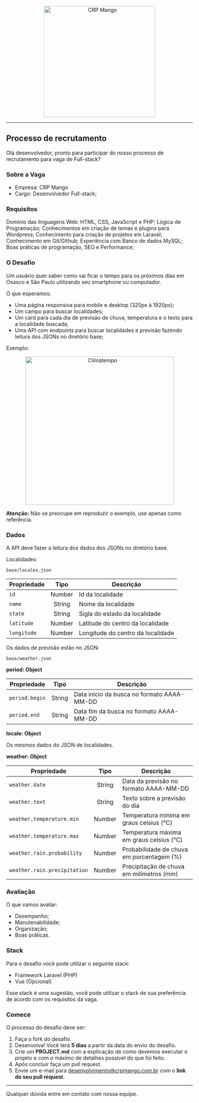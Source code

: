 <p align="center">
  <a href="http://www.crpmango.com.br">
      <img src="https://crpmango.com.br/wp-content/themes/crpmango/assets/images/logo-crpmango.png" alt="CRP Mango" width="300px"/>
  </a>
</p>

___


## Processo de recrutamento

Olá desenvolvedor, pronto para participar do nosso
processo de recrutamento para vaga de Full-stack?

### Sobre a Vaga

- Empresa: CRP Mango
- Cargo: Desenvolvedor Full-stack;

### Requisitos

Domínio das linguagens Web: HTML, CSS, JavaScript e PHP;
Lógica de Programação;
Conhecimentos em criação de temas e plugins para Wordpress;
Conhecimento para criação de projetos em Laravel;
Conhecimento em Git/Github;
Experiência com Banco de dados MySQL;
Boas práticas de programação, SEO e Performance;

### O Desafio

Um usuário quer saber como vai ficar o 
tempo para os próximos dias em Osasco e São Paulo utilizando
seu smartphone ou computador. 

O que esperamos:
 
 - Uma página responsiva para mobile e desktop (320px à 1920px);
 - Um campo para buscar localidades;
 - Um card para cada dia de previsão de chuva, temperatura e o texto para a localidade buscada;
 - Uma API com endpoints para buscar localidades e previsão fazendo leitura dos JSONs no diretório base;
 
Exemplo:

<p align="center">
  <a href="#">
      <img src="http://i.imgur.com/x3z4tYM.png" alt="Climatempo" width="400px"/>
  </a>
</p>

**Atenção:**  Não se preocupe em reproduzir o exemplo, use apenas como referência.
 
### Dados

A API deve fazer a leitura dos dados dos JSONs no diretório base.
 
Localidades:
    
    base/locales.json
 
| Propriedade   | Tipo   | Descrição                           |
| ------------- |:------:| ------------------------------------|
| `id`          | Number | Id da localidade                    |
| `name`        | String | Nome da localidade                  |
| `state`       | String | Sigla do estado da localidade       |
| `latitude`    | Number | Latitude do centro da localidade    |
| `longitude`   | Number | Longitude do centro da localidade   |
 
 
Os dados de previsão estão no JSON:
 
    base/weather.json
    
**period: Object**
 
| Propriedade        | Tipo   | Descrição                                  |
| ------------------ |:------:| -------------------------------------------|
| `period.begin`     | String | Data início da busca no formato AAAA-MM-DD |
| `period.end `      | String | Data fim  da busca no formato AAAA-MM-DD   |

**locale: Object**
 
Os mesmos dados do JSON de localidades.
 
**weather: Object**
 
| Propriedade                     | Tipo   | Descrição                                  |
| ------------------------------- |:------:| -------------------------------------------|
| `weather.date`                  | String | Data da previsão no formato AAAA-MM-DD     |
| `weather.text`                  | String | Texto sobre a previsão do dia              |
| `weather.temperature.min`       | Number | Temperatura mínima em graus celsius (°C)   |
| `weather.temperature.max`       | Number | Temperatura máxima em graus celsius (°C)   |
| `weather.rain.probability`      | Number | Probabilidade de chuva em porcentagem (%)  |
| `weather.rain.precipitation`    | Number | Precipitação de chuva em milímetros (mm)   |

### Avaliação

O que vamos avaliar:

- Desempenho;
- Manutenabilidade;
- Organização;
- Boas práticas.

### Stack

Para o desafio você pode utilizar o seguinte stack:

- Framework Laravel (PHP)
- Vue (Opcional)

Esse stack é uma sugestão, você pode utilizar o stack de sua preferência de acordo com os requisitos da vaga.

### Comece

O processo do desafio deve ser:

1. Faça o fork do desafio.
2. Desenvolva! Você terá **5 dias** a partir da data do envio do desafio.
3. Crie um **PROJECT.md** com a explicação de como devemos executar o projeto e com o máximo de detalhes possível do que foi feito.
4. Após concluir faça um pull request.
5. Envie um e-mail para desenvolvimento@crpmango.com.br com o **link do seu pull request**.


___


Qualquer dúvida entre em contato com nossa equipe.

